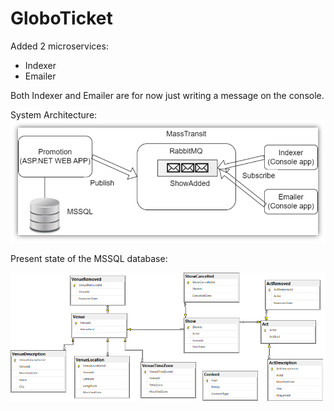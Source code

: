 # GloboTicket

Added 2 microservices:
- Indexer
- Emailer

Both Indexer and Emailer are for now just writing a message on the console.

System Architecture:
![System Architecture1](system-architecture1.png)

Present state of the MSSQL database:


![E R D Venue Location Time Zone](ERD_venueLocation_TimeZone.png)

